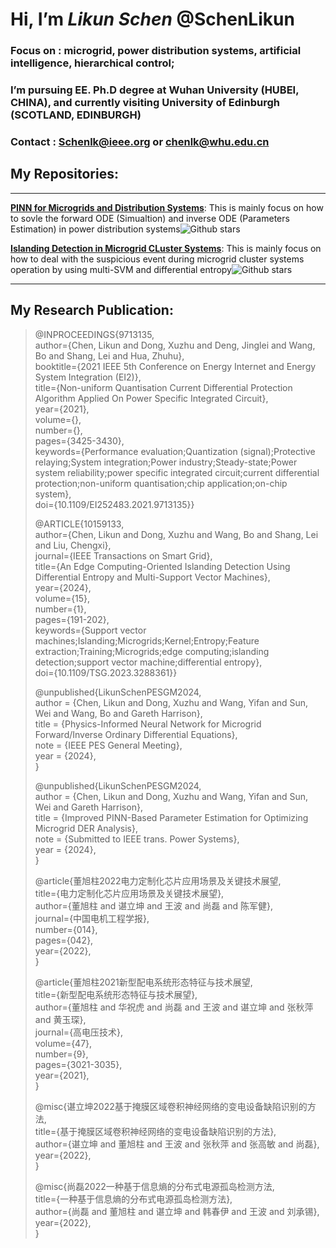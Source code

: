 # Hi, I’m ***Likun Schen*** @SchenLikun
### Focus on : microgrid, power distribution systems, artificial intelligence, hierarchical control;
### I’m pursuing EE. Ph.D degree at Wuhan University (HUBEI, CHINA), and currently visiting University of Edinburgh (SCOTLAND, EDINBURGH)
### Contact : Schenlk@ieee.org or chenlk@whu.edu.cn

## My Repositories:

---
**[PINN for Microgrids and Distribution Systems](https://github.com/SchenLikun/PINN-for-Microgrid-and-Power-Distribution-Systems)**: This is mainly focus on how to sovle the forward ODE (Simualtion)
 and inverse ODE (Parameters Estimation) in power distribution systems![Github stars](https://img.shields.io/github/stars/SchenLikun/PINN-for-Microgrid-and-Power-Distribution-Systems.svg)

**[Islanding Detection in Microgrid CLuster Systems](https://github.com/SchenLikun/SVM-for-microgrid-cluster-islanding-detection)**: This is mainly focus on how to deal with the suspicious event during microgrid cluster systems operation by using multi-SVM and differential entropy![Github stars](https://img.shields.io/github/stars/SchenLikun/SVM-for-microgrid-cluster-islanding-detection.svg)

---

## My Research Publication:
>@INPROCEEDINGS{9713135,  
  author={Chen, Likun and Dong, Xuzhu and Deng, Jinglei and Wang, Bo and Shang, Lei and Hua, Zhuhu},  
  booktitle={2021 IEEE 5th Conference on Energy Internet and Energy System Integration (EI2)},   
  title={Non-uniform Quantisation Current Differential Protection Algorithm Applied On Power Specific Integrated Circuit},   
  year={2021},  
  volume={},  
  number={},  
  pages={3425-3430},  
  keywords={Performance evaluation;Quantization (signal);Protective relaying;System integration;Power industry;Steady-state;Power system reliability;power specific integrated circuit;current differential protection;non-uniform quantisation;chip application;on-chip system},  
  doi={10.1109/EI252483.2021.9713135}}  
>
>
>@ARTICLE{10159133,  
  author={Chen, Likun and Dong, Xuzhu and Wang, Bo and Shang, Lei and Liu, Chengxi},  
  journal={IEEE Transactions on Smart Grid},   
  title={An Edge Computing-Oriented Islanding Detection Using Differential Entropy and Multi-Support Vector Machines},   
  year={2024},  
  volume={15},  
  number={1},  
  pages={191-202},  
  keywords={Support vector machines;Islanding;Microgrids;Kernel;Entropy;Feature extraction;Training;Microgrids;edge computing;islanding detection;support vector machine;differential entropy},  
  doi={10.1109/TSG.2023.3288361}}
>
>@unpublished{LikunSchenPESGM2024,  
  author = {Chen, Likun and Dong, Xuzhu and Wang, Yifan and Sun, Wei and Wang, Bo and Gareth Harrison},  
  title  = {Physics-Informed Neural Network for Microgrid Forward/Inverse Ordinary Differential Equations},  
  note   = {IEEE PES General Meeting},  
  year   = {2024},  
}
>
>@unpublished{LikunSchenPESGM2024,  
  author = {Chen, Likun and Dong, Xuzhu and Wang, Yifan and Sun, Wei and Gareth Harrison},  
  title  = {Improved PINN-Based Parameter Estimation for Optimizing Microgrid DER Analysis},  
  note   = {Submitted to IEEE trans. Power Systems},  
  year   = {2024},  
}
>
>@article{董旭柱2022电力定制化芯片应用场景及关键技术展望,  
  title={电力定制化芯片应用场景及关键技术展望},  
  author={董旭柱 and 谌立坤 and 王波 and 尚磊 and 陈军健},  
  journal={中国电机工程学报},  
  number={014},  
  pages={042},  
  year={2022},  
}
>
>@article{董旭柱2021新型配电系统形态特征与技术展望,  
  title={新型配电系统形态特征与技术展望},  
  author={董旭柱 and 华祝虎 and 尚磊 and 王波 and 谌立坤 and 张秋萍 and 黄玉琛},  
  journal={高电压技术},  
  volume={47},  
  number={9},  
  pages={3021-3035},  
  year={2021},  
}
>
>@misc{谌立坤2022基于掩膜区域卷积神经网络的变电设备缺陷识别的方法,  
  title={基于掩膜区域卷积神经网络的变电设备缺陷识别的方法},  
  author={谌立坤 and 董旭柱 and 王波 and 张秋萍 and 张高敏 and 尚磊},  
  year={2022},  
}
>
>@misc{尚磊2022一种基于信息熵的分布式电源孤岛检测方法,  
  title={一种基于信息熵的分布式电源孤岛检测方法},  
  author={尚磊 and 董旭柱 and 谌立坤 and 韩春伊 and 王波 and 刘承锡},  
  year={2022},  
}  




<!---
SchenLikun/SchenLikun is a ✨ special ✨ repository because its `README.md` (this file) appears on your GitHub profile.
You can click the Preview link to take a look at your changes.
--->
